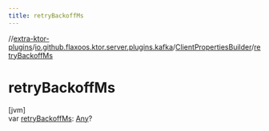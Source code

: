 ```yaml
---
title: retryBackoffMs
---
```

//[extra-ktor-plugins](../../../index.md)/[io.github.flaxoos.ktor.server.plugins.kafka](../index.md)/[ClientPropertiesBuilder](index.md)/[retryBackoffMs](retry-backoff-ms.md)



# retryBackoffMs



[jvm]\
var [retryBackoffMs](retry-backoff-ms.md): [Any](https://kotlinlang.org/api/latest/jvm/stdlib/kotlin/-any/index.md)?





